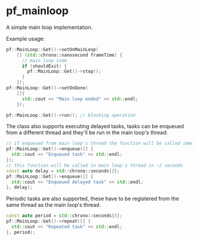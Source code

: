 # pf_mainloop
A simple main loop implementation.

Example usage:

```cpp
pf::MainLoop::Get()->setOnMainLoop(
    [] (std::chrono::nanosecond frameTime) {
      // main loop code
      if (shouldExit) {
        pf::MainLoop::Get()->stop();
      }
    });
pf::MainLoop::Get()->setOnDone(
    []{
      std::cout << "Main loop ended" << std::endl;
    });

pf::MainLoop::Get()->run(); // blocking operation
```

The class also supports executing delayed tasks, tasks can be enqueued from a different thread and they'll be run in the main loop's thread:
```cpp
// if enqueued from main loop's thread the function will be called immediately, otherwise it'll run in the next loop
pf::MainLoop::Get()->enqueue([] {
  std::cout << "Enqueued task" << std::endl;
});
// this function will be called in main loop's thread in ~2 seconds
const auto delay = std::chrono::seconds{2};
pf::MainLoop::Get()->enqueue([] {
  std::cout << "Enqueued delayed task" << std::endl;
}, delay);
```

Periodic tasks are also supported, these have to be registered from the same thread as the main loop's thread.
```cpp
const auto period = std::chrono::seconds{5};
pf::MainLoop::Get()->repeat([] {
  std::cout << "Repeated task" << std::endl;
}, period);
```